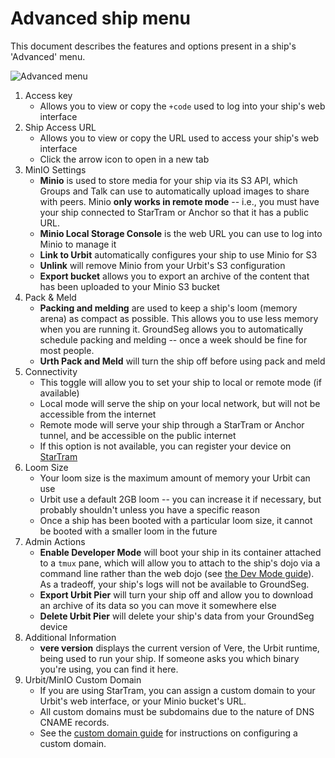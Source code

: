 # Advanced ship menu

This document describes the features and options present in a ship's 'Advanced' menu.

![Advanced menu](/static/ship-advanced.png)

1. Access key
    - Allows you to view or copy the `+code` used to log into your ship's web interface
2. Ship Access URL
    - Allows you to view or copy the URL used to access your ship's web interface
    - Click the arrow icon to open in a new tab
3. MinIO Settings
    - **Minio** is used to store media for your ship via its S3 API, which Groups and Talk can use to automatically upload images to share with peers. Minio **only works in remote mode** -- i.e., you must have your ship connected to StarTram or Anchor so that it has a public URL.
    - **Minio Local Storage Console** is the web URL you can use to log into Minio to manage it
    - **Link to Urbit** automatically configures your ship to use Minio for S3
    - **Unlink** will remove Minio from your Urbit's S3 configuration
    - **Export bucket** allows you to export an archive of the content that has been uploaded to your Minio S3 bucket
4. Pack & Meld
    - **Packing and melding** are used to keep a ship's loom (memory arena) as compact as possible. This allows you to use less memory when you are running it. GroundSeg allows you to automatically schedule packing and melding -- once a week should be fine for most people.
    - **Urth Pack and Meld** will turn the ship off before using pack and meld
5. Connectivity
    - This toggle will allow you to set your ship to local or remote mode (if available)
    - Local mode will serve the ship on your local network, but will not be accessible from the internet
    - Remote mode will serve your ship through a StarTram or Anchor tunnel, and be accessible on the public internet
    - If this option is not available, you can register your device on [StarTram](https://nativeplanet.io/startram)
6. Loom Size
    - Your loom size is the maximum amount of memory your Urbit can use
    - Urbit use a default 2GB loom -- you can increase it if necessary, but probably shouldn't unless you have a specific reason
    - Once a ship has been booted with a particular loom size, it cannot be booted with a smaller loom in the future
7. Admin Actions
    - **Enable Developer Mode** will boot your ship in its container attached to a `tmux` pane, which will allow you to attach to the ship's dojo via a command line rather than the web dojo (see [the Dev Mode guide](/guide/devmode.html)). As a tradeoff, your ship's logs will not be available to GroundSeg.
    - **Export Urbit Pier** will turn your ship off and allow you to download an archive of its data so you can move it somewhere else
    - **Delete Urbit Pier** will delete your ship's data from your GroundSeg device
8. Additional Information
    - **vere version** displays the current version of Vere, the Urbit runtime, being used to run your ship. If someone asks you which binary you're using, you can find it here.
9. Urbit/MinIO Custom Domain
    - If you are using StarTram, you can assign a custom domain to your Urbit's web interface, or your Minio bucket's URL.
    - All custom domains must be subdomains due to the nature of DNS CNAME records.
    - See the [custom domain guide](/guide/custom-domains.html) for instructions on configuring a custom domain.